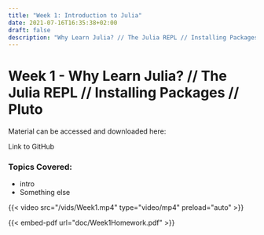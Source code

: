 ```yaml
---
title: "Week 1: Introduction to Julia"
date: 2021-07-16T16:35:38+02:00
draft: false
description: "Why Learn Julia? // The Julia REPL // Installing Packages // Pluto"
---
```


# Week 1 - Why Learn Julia? // The Julia REPL // Installing Packages // Pluto

Material can be accessed and downloaded here:

Link to GitHub

### Topics Covered:

* intro
* Something else


{{< video src="/vids/Week1.mp4" type="video/mp4" preload="auto" >}}


{{< embed-pdf url="doc/Week1Homework.pdf" >}}

